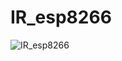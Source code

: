 # IR_esp8266
![IR_esp8266](https://user-images.githubusercontent.com/102694006/212874880-162dab53-0bb9-4162-abff-42d0013b254b.png)

